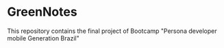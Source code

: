 # GreenNotes
This repository contains the final project of Bootcamp "Persona developer mobile Generation Brazil"
